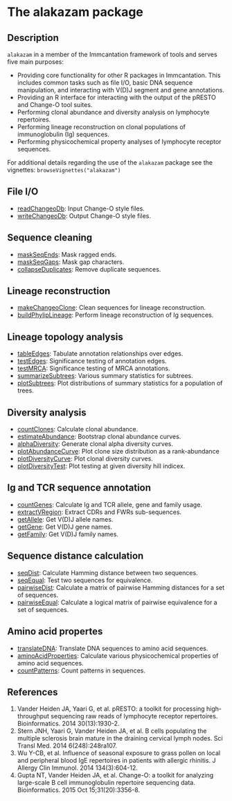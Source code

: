 # The alakazam package

Description
--------------------

`alakazam` in a member of the Immcantation framework of tools and serves five main 
purposes:

+ Providing core functionality for other R packages in Immcantation. This
includes common tasks such as file I/O, basic DNA sequence manipulation, and
interacting with V(D)J segment and gene annotations.
+ Providing an R interface for interacting with the output of the pRESTO and 
Change-O tool suites.
+ Performing clonal abundance and diversity analysis on lymphocyte repertoires.
+ Performing lineage reconstruction on clonal populations of immunoglobulin 
(Ig) sequences.
+ Performing physicochemical property analyses of lymphocyte receptor sequences.

For additional details regarding the use of the `alakazam` package see the 
vignettes:
`browseVignettes("alakazam")`






File I/O
-------------------



+ [readChangeoDb](readChangeoDb.md):        Input Change-O style files.
+ [writeChangeoDb](writeChangeoDb.md):       Output Change-O style files.



Sequence cleaning
-------------------



+ [maskSeqEnds](maskSeqEnds.md):          Mask ragged ends.
+ [maskSeqGaps](maskSeqGaps.md):          Mask gap characters.
+ [collapseDuplicates](collapseDuplicates.md):   Remove duplicate sequences.



Lineage reconstruction
-------------------



+ [makeChangeoClone](makeChangeoClone.md):     Clean sequences for lineage reconstruction.
+ [buildPhylipLineage](buildPhylipLineage.md):   Perform lineage reconstruction of Ig sequences.



Lineage topology analysis
-------------------



+ [tableEdges](tableEdges.md):           Tabulate annotation relationships over edges.
+ [testEdges](testEdges.md):            Significance testing of annotation edges.
+ [testMRCA](testMRCA.md):             Significance testing of MRCA annotations.
+ [summarizeSubtrees](summarizeSubtrees.md):    Various summary statistics for subtrees.
+ [plotSubtrees](plotSubtrees.md):         Plot distributions of summary statistics 
for a population of trees.



Diversity analysis
-------------------



+ [countClones](countClones.md):          Calculate clonal abundance.
+ [estimateAbundance](estimateAbundance.md):  	 Bootstrap clonal abundance curves.
+ [alphaDiversity](alphaDiversity.md):  	 Generate clonal alpha diversity curves.
+ [plotAbundanceCurve](plotAbundanceCurve.md):   Plot clone size distribution as a rank-abundance 
+ [plotDiversityCurve](plotDiversityCurve.md):   Plot clonal diversity curves.
+ [plotDiversityTest](plotDiversityTest.md):    Plot testing at given diversity hill indicex. 



Ig and TCR sequence annotation
-------------------



+ [countGenes](countGenes.md):           Calculate Ig and TCR allele, gene and family usage.
+ [extractVRegion](extractVRegion.md):       Extract CDRs and FWRs sub-sequences.
+ [getAllele](getSegment.md):            Get V(D)J allele names.
+ [getGene](getSegment.md):              Get V(D)J gene names.
+ [getFamily](getSegment.md):            Get V(D)J family names.



Sequence distance calculation
-------------------



+ [seqDist](seqDist.md):        Calculate Hamming distance between two sequences.
+ [seqEqual](seqEqual.md):       Test two sequences for equivalence.
+ [pairwiseDist](pairwiseDist.md):   Calculate a matrix of pairwise Hamming distances for a 
set of sequences.
+ [pairwiseEqual](pairwiseEqual.md):  Calculate a logical matrix of pairwise equivalence for a 
set of sequences.



Amino acid propertes
-------------------



+ [translateDNA](translateDNA.md):         Translate DNA sequences to amino acid sequences.
+ [aminoAcidProperties](aminoAcidProperties.md):  Calculate various physicochemical properties of amino acid 
sequences.
+ [countPatterns](countPatterns.md):        Count patterns in sequences.




References
-------------------


1. Vander Heiden JA, Yaari G, et al. pRESTO: a toolkit for processing 
high-throughput sequencing raw reads of lymphocyte receptor repertoires. 
Bioinformatics. 2014 30(13):1930-2.
1. Stern JNH, Yaari G, Vander Heiden JA, et al. B cells populating the multiple 
sclerosis brain mature in the draining cervical lymph nodes. 
Sci Transl Med. 2014 6(248):248ra107.
1. Wu Y-CB, et al. Influence of seasonal exposure to grass pollen on local and 
peripheral blood IgE repertoires in patients with allergic rhinitis. 
J Allergy Clin Immunol. 2014 134(3):604-12.
1. Gupta NT, Vander Heiden JA, et al. Change-O: a toolkit for analyzing 
large-scale B cell immunoglobulin repertoire sequencing data.
Bioinformatics. 2015 Oct 15;31(20):3356-8.









